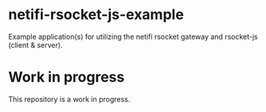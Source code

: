# netifi-rsocket-js-example
Example application(s) for utilizing the netifi rsocket gateway and rsocket-js (client &amp; server).

# Work in progress

This repository is a work in progress.
